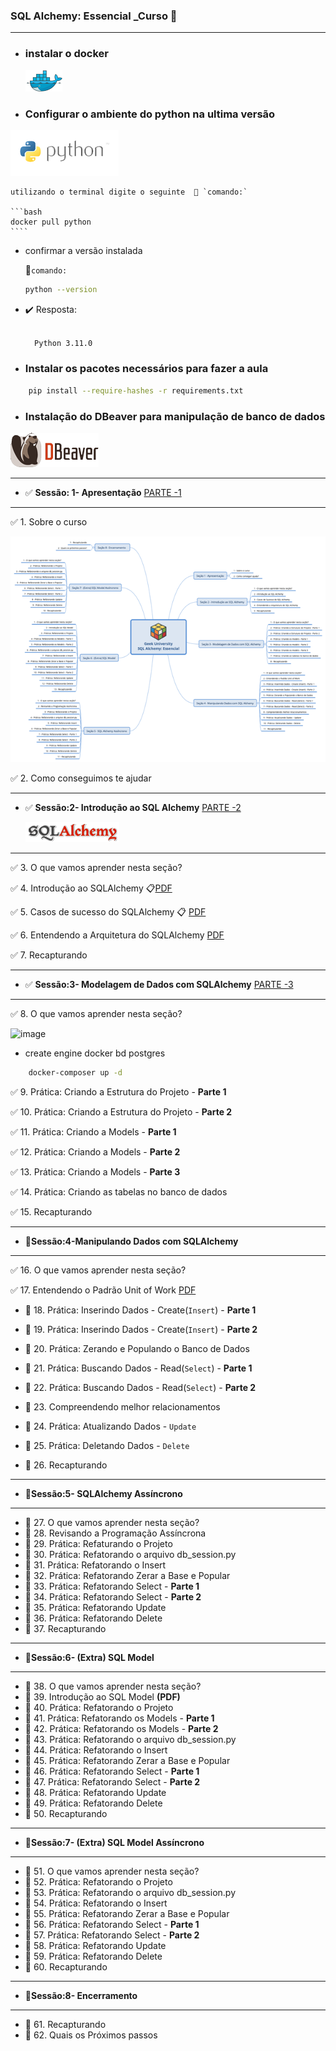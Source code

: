 
### SQL Alchemy: Essencial _Curso  🍧

---

  * ### instalar o docker

    [![texto alt](/img/image-1.png)](https://www.docker.com/products/docker-desktop/)

  * ### Configurar o ambiente do python na ultima versão

  [![Alt text](/img/image.png)](https://hub.docker.com/_/python/)

    utilizando o terminal digite o seguinte  📝 `comando:`

    ```bash
    docker pull python
    ````

* confirmar a versão instalada

     📝`comando:`

    ````bash
    python --version
    ````

* ✔️ Resposta:

    ````txt

      Python 3.11.0
    ````

* ###  Instalar os pacotes necessários para fazer a aula

````bash
    pip install --require-hashes -r requirements.txt
````

* ### Instalação do DBeaver para manipulação de banco de dados

[![Alt text](/img/Untitled-2.png)](https://dbeaver.io/download/)


---


* ✅  **Sessão: 1- Apresentação** [PARTE -1](https://github.com/masterCredd/python_sqlAchemy/tree/master/python_sqlachemy/Introdução_ao_SQL_Alchemy)

---
 ✅ 1. Sobre o curso

![Alt text](/python_sqlachemy/Apresenta%C3%A7%C3%A3o/sql_alchemy_v3.png)

 ✅ 2. Como conseguimos te ajudar

---

* ✅ **Sessão:2- Introdução ao SQL Alchemy** [PARTE -2](https://github.com/masterCredd/python_sqlAchemy/tree/master/python_sqlachemy/Modelagem_de_Dados_com_SQL_Alchemy)

    ![Alt text](/img/image_3.png)

---

✅ 3. O que vamos aprender nesta seção?

✅ 4. Introdução ao SQLAlchemy :clipboard:[PDF](https://github.com/masterCredd/python_sqlAchemy/blob/master/python_sqlachemy/Introdução%20ao%20SQL%20Alchemy/02-introducao-ao-sqlalchemy.pdf)

✅ 5. Casos de sucesso do SQLAlchemy :clipboard: [PDF](https://github.com/masterCredd/python_sqlAchemy/blob/master/python_sqlachemy/Introdução%20ao%20SQL%20Alchemy/03-casos-de-sucesso-do-sqlalchemy.pdf)

✅ 6. Entendendo a Arquitetura do SQLAlchemy [PDF](https://github.com/masterCredd/python_sqlAchemy/blob/master/python_sqlachemy/Introdução%20ao%20SQL%20Alchemy/04-entendendo-a-arquitetura-do-sqlalchemy.pdf)

✅ 7. Recapturando

---

* ✅ **Sessão:3- Modelagem de Dados com SQLAlchemy** [PARTE -3](https://github.com/masterCredd/python_sqlAchemy/tree/master/python_sqlachemy/Modelagem_de_Dados_com_SQL_Alchemy)

---

✅ 8. O que vamos aprender nesta seção?

![image](https://user-images.githubusercontent.com/16502108/203575271-44ae4b7f-a433-466c-8f4a-11e39ea63397.png)

* create engine docker bd postgres

````bash
    docker-composer up -d
````

✅ 9.  Prática: Criando a Estrutura do Projeto - **Parte 1**

✅ 10. Prática: Criando a Estrutura do Projeto - **Parte 2**

✅ 11. Prática: Criando a Models - **Parte 1**

✅ 12. Prática: Criando a Models - **Parte 2**

✅ 13. Prática: Criando a Models - **Parte 3**

✅ 14. Prática: Criando as tabelas no banco de dados

✅ 15. Recapturando

---

* 🔲**Sessão:4-Manipulando Dados com SQLAlchemy**

---

✅ 16. O que vamos aprender nesta seção?

✅ 17. Entendendo o Padrão Unit of Work [PDF](https://github.com/masterCredd/python_sqlAchemy/blob/master/python_sqlachemy/Manipulando_Dados_com_SQL_Alchemy/02-entendendo-o-padrao-unit-of-work.pdf)

* 🔲 18. Prática: Inserindo Dados - Create(`Insert`) - **Parte 1**

* 🔲 19. Prática: Inserindo Dados - Create(`Insert`) - **Parte 2**

* 🔲 20. Prática: Zerando e Populando o Banco de Dados
* 🔲 21. Prática: Buscando Dados - Read(`Select`) - **Parte 1**
* 🔲 22. Prática: Buscando Dados - Read(`Select`) - **Parte 2**
* 🔲 23. Compreendendo melhor relacionamentos
* 🔲 24. Prática: Atualizando Dados - `Update`
* 🔲 25. Prática: Deletando Dados  - `Delete`
* 🔲 26. Recapturando

---

* 🔲**Sessão:5- SQLAlchemy Assíncrono**

---

* 🔲 27. O que vamos aprender nesta seção?
* 🔲 28. Revisando a Programação Assíncrona
* 🔲 29. Prática: Refaturando o Projeto
* 🔲 30. Prática: Refatorando o arquivo db_session.py
* 🔲 31. Prática: Refatorando o Insert
* 🔲 32. Prática: Refatorando Zerar a Base e Popular
* 🔲 33. Prática: Refatorando Select - **Parte 1**
* 🔲 34. Prática: Refatorando Select - **Parte 2**
* 🔲 35. Prática: Refatorando Update
* 🔲 36. Prática: Refatorando Delete
* 🔲 37. Recapturando

---

* 🔲**Sessão:6- (Extra) SQL Model**

---

* 🔲 38. O que vamos aprender nesta seção?
* 🔲 39. Introdução ao SQL Model **(PDF)**
* 🔲 40. Prática: Refatorando o Projeto
* 🔲 41. Prática: Refatorando os Models - **Parte 1**
* 🔲 42. Prática: Refatorando os Models - **Parte 2**
* 🔲 43. Prática: Refatorando o arquivo db_session.py
* 🔲 44. Prática: Refatorando o Insert
* 🔲 45. Prática: Refatorando Zerar a Base e Popular
* 🔲 46. Prática: Refatorando Select - **Parte 1**
* 🔲 47. Prática: Refatorando Select - **Parte 2**
* 🔲 48. Prática: Refatorando Update
* 🔲 49. Prática: Refatorando Delete
* 🔲 50. Recapturando

---

* 🔲**Sessão:7- (Extra) SQL Model Assíncrono**

---

* 🔲 51. O que vamos aprender nesta seção?
* 🔲 52. Prática: Refatorando o Projeto
* 🔲 53. Prática: Refatorando o arquivo db_session.py
* 🔲 54. Prática: Refatorando o Insert
* 🔲 55. Prática: Refatorando Zerar a Base e Popular
* 🔲 56. Prática: Refatorando Select - **Parte 1**
* 🔲 57. Prática: Refatorando Select - **Parte 2**
* 🔲 58. Prática: Refatorando Update
* 🔲 59. Prática: Refatorando Delete
* 🔲 60. Recapturando

---

* 🔲**Sessão:8- Encerramento**

---

* 🔲 61. Recapturando
* 🔲 62. Quais os Próximos passos

